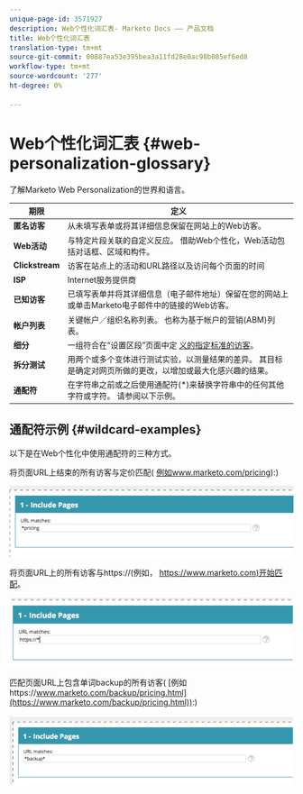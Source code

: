 ```yaml
---
unique-page-id: 3571927
description: Web个性化词汇表- Marketo Docs —— 产品文档
title: Web个性化词汇表
translation-type: tm+mt
source-git-commit: 00887ea53e395bea3a11fd28e0ac98b085ef6ed8
workflow-type: tm+mt
source-wordcount: '277'
ht-degree: 0%

---
```



# Web个性化词汇表 {#web-personalization-glossary}

了解Marketo Web Personalization的世界和语言。

| 期限 | 定义 |
|---|---|
| **匿名访客** | 从未填写表单或将其详细信息保留在网站上的Web访客。 |
| **Web活动** | 与特定片段关联的自定义反应。 借助Web个性化，Web活动包括对话框、区域和构件。 |
| **Clickstream** | 访客在站点上的活动和URL路径以及访问每个页面的时间 |
| **ISP** | Internet服务提供商 |
| **已知访客** | 已填写表单并将其详细信息（电子邮件地址）保留在您的网站上或单击Marketo电子邮件中的链接的Web访客。 |
| **帐户列表** | 关键帐户／组织名称列表。 也称为基于帐户的营销(ABM)列表。 |
| **细分** | 一组符合在“设置区段”页面中定 [义的指定标准的访客](../../../product-docs/web-personalization/using-web-segments/web-segments.md)。 |
| **拆分测试** | 用两个或多个变体进行测试实验，以测量结果的差异。 其目标是确定对网页所做的更改，以增加或最大化感兴趣的结果。 |
| **通配符** | 在字符串之前或之后使用通配符(*)来替换字符串中的任何其他字符或字符。 请参阅以下示例。 |

## 通配符示例 {#wildcard-examples}

以下是在Web个性化中使用通配符的三种方式。

将页面URL上结束的所有访客与定价匹配( [例如www.marketo.com/pricing](http://www.marketo.com/pricing)):)

![](assets/wildcard-example-1.png)

将页面URL上的所有访客与https://(例如， [https://www.marketo.com)开始匹配](https://www.marketo.com)。

![](assets/wildcard-example-2.png)

匹配页面URL上包含单词backup的所有访客( [例如https://www.marketo.com/backup/pricing.html](https://www.marketo.com/backup/pricing.html)):)

![](assets/wildcard-example-3.png)

